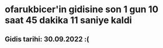 # ofarukbicer'in gidisine son 1 gun 10 saat 45 dakika 11 saniye kaldi

## Gidis tarihi: 30.09.2022 :(